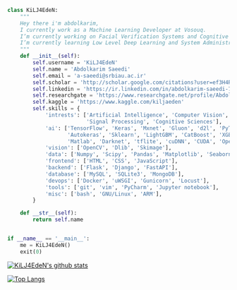 ```python
class KiLJ4EdeN:
    """
    Hey there i'm abdolkarim,
    I currently work as a Machine Learning Developer at Vosouq.
    I’m currently working on Facial Verification Systems and Cognitive Sciences.
    I’m currently learning Low Level Deep Learning and System Administration.
    """
    def __init__(self):
        self.username = 'KiLJ4EdeN'
        self.name = 'Abdolkarim Saeedi'
        self.email = 'a-saeedi@srbiau.ac.ir'
        self.scholar = 'http://scholar.google.com/citations?user=ef3H4RAAAAAJ&hl=en'
        self.linkedin = 'https://ir.linkedin.com/in/abdolkarim-saeedi-7b0699194'
        self.researchgate = 'https://www.researchgate.net/profile/Abdolkarim_Saeedi'
        self.kaggle = 'https://www.kaggle.com/kiljaeden'
        self.skills = {
            'intrests': ['Artificial Intelligence', 'Computer Vision',
                         'Signal Processing', 'Cognitive Sciences'],
            'ai': ['TensorFlow', 'Keras', 'Mxnet', 'Gluon', 'd2l', 'PyTorch',
                   'Autokeras', 'Sklearn', 'LightGBM', 'CatBoost', 'XGBoost',
                   'Matlab', 'Darknet', 'tflite', 'cuDNN', 'CUDA', 'OpenVINO'],
            'vision': ['OpenCV', 'Dlib', 'Skimage'],
            'data': ['Numpy', 'Scipy', 'Pandas', 'Matplotlib', 'Seaborn'],
            'frontend': ['HTML', 'CSS', 'JavaScript'],
            'backend': ['Flask', 'Django', 'FastAPI'],
            'database': ['MySQL', 'SQLite3', 'MongoDB'],
            'devops': ['Docker', 'uWSGI', 'Gunicorn', 'Locust'],
            'tools': ['git', 'vim', 'PyCharm', 'Jupyter notebook'],
            'misc': ['bash', 'GNU/Linux', 'ARM'],
        }

    def __str__(self):
        return self.name


if __name__ == '__main__':
    me = KiLJ4EdeN()
    exit(0)

```


[![KiLJ4EdeN's github stats](https://github-readme-stats.vercel.app/api?username=KiLJ4EdeN&theme=dark)](https://github.com/KiLJ4EdeN/github-readme-stats)


[![Top Langs](https://github-readme-stats.vercel.app/api/top-langs/?username=KiLJ4EdeN&hide=jupyter%20notebook&layout=compact&theme=dark)](https://github.com/KiLJ4EdeN/github-readme-stats)
